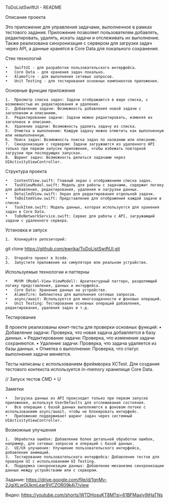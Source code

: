 ToDoListSwiftUI - README

Описание проекта

Это приложение для управления задачами, выполненное в рамках тестового задания. Приложение позволяет пользователям добавлять, редактировать, удалять, искать задачи и отслеживать их выполнение. Также реализована синхронизация с сервером для загрузки задач через API, а данные хранятся в Core Data для локального сохранения.

Стек технологий

	•	SwiftUI - для разработки пользовательского интерфейса.
	•	Core Data - для хранения задач локально.
	•	Alamofire - для выполнения сетевых запросов.
	•	Unit Testing - для тестирования основных компонентов приложения.

Основные функции приложения

	1.	Просмотр списка задач: Задачи отображаются в виде списка, с возможностью их редактирования и удаления.
	2.	Добавление задачи: Возможность добавления новой задачи с заголовком и описанием.
	3.	Редактирование задачи: Задачи можно редактировать, изменяя их заголовок и описание.
	4.	Удаление задачи: Возможность удалить задачу из списка.
	5.	Отметка о выполнении: Каждую задачу можно отметить как выполненную или невыполненную.
	6.	Поиск задач: Возможность поиска задач по названию или описанию.
	7.	Синхронизация с сервером: Задачи загружаются из удаленного API только при первом запуске приложения, чтобы избежать повторной загрузки при последующих запусках.
	8.	Шаринг задач: Возможность делиться задачами через UIActivityViewController.

Структура проекта

	•	ContentView.swift: Главный экран с отображением списка задач.
	•	TaskViewModel.swift: Модель для работы с задачами, содержит логику для добавления, редактирования, удаления и загрузки данных.
	•	DetailedView.swift: Экран для редактирования отдельной задачи.
	•	ToDoItemView.swift: Представление для отображения каждой задачи в списке.
	•	TaskItem.swift: Модель данных, которая используется для хранения задач в Core Data.
	•	ToDoNetworkService.swift: Сервис для работы с API, загружающий задачи с удаленного сервера.

Установка и запуск

	1.	Клонируйте репозиторий:

git clone https://github.com/ewrika/ToDoListSwiftUI.git

	2.	Откройте проект в Xcode.
	3.	Запустите приложение на симуляторе или реальном устройстве.

Используемые технологии и паттерны

	•	MVVM (Model-View-ViewModel): Архитектурный паттерн, разделяющий логику представления, данных и интерфейса.
	•	Core Data: Хранение данных на устройстве.
	•	Alamofire: Библиотека для выполнения сетевых запросов.
	•	async/await: Используется для многозадачности и фоновых операций.
	•	Unit Testing: Тестирование основных операций добавления, редактирования, удаления задач и т.д.

Тестирование

В проекте реализованы юнит-тесты для проверки основных функций:
	•	Добавление задачи: Проверка, что новая задача добавляется в базу данных.
	•	Редактирование задачи: Проверка, что изменения задачи сохраняются.
	•	Удаление задачи: Проверка, что задача удаляется из базы данных.
	•	Отметка о выполнении: Проверка, что статус выполнения задачи меняется.

Тесты написаны с использованием фреймворка XCTest. Для создания тестового контекста используется in-memory хранилище Core Data.

// Запуск тестов
CMD + U

Заметки

	•	Загрузка данных из API происходит только при первом запуске приложения, используя UserDefaults для отслеживания состояния.
	•	Все операции с базой данных выполняются в фоновом потоке с использованием async/await, чтобы не блокировать интерфейс.
	•	Приложение поддерживает шаринг задач через системный UIActivityViewController.

Возможные улучшения

	1.	Обработка ошибок: Добавление более детальной обработки ошибок, например, для сетевых запросов и операций с базой данных.
	2.	UI/UX улучшения: Улучшение пользовательского интерфейса, добавление анимаций.
	3.	Тестирование пользовательского интерфейса: Добавление тестов для проверки UI с использованием UI Testing.
	4.	Поддержка синхронизации данных: Добавление механизма синхронизации данных между устройствами или с сервером.

Задание: https://drive.google.com/file/d/1gnMv-2JgjXLwGUkmLear9VCZOR09k4j7/view

Видео: https://youtube.com/shorts/WTDHosuKT8M?si=61BFMaxiy9iHaTNs
